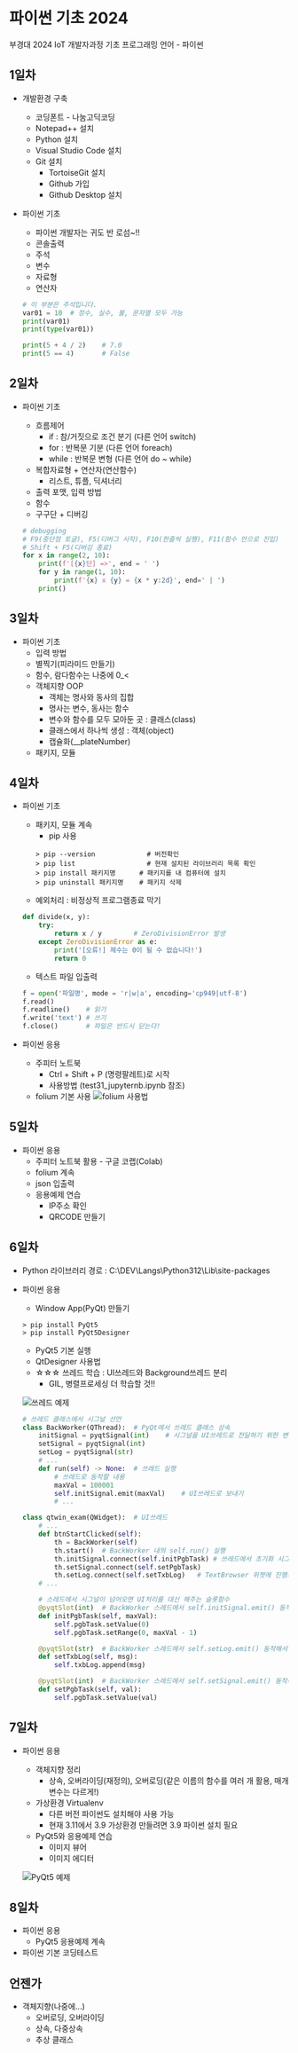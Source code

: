 # 파이썬 기초 2024
부경대 2024 IoT 개발자과정 기초 프로그래밍 언어 -  파이썬

## 1일차
- 개발환경 구축
    - 코딩폰트 - 나눔고딕코딩
    - Notepad++ 설치
    - Python 설치
    - Visual Studio Code 설치
    - Git 설치
        - TortoiseGit 설치
        - Github 가입
        - Github Desktop 설치

- 파이썬 기초
    - 파이썬 개발자는 귀도 반 로섬~!!
    - 콘솔출력
    - 주석
    - 변수
    - 자료형
    - 연산자

    ```python
    # 이 부분은 주석입니다.
    var01 = 10  # 정수, 실수, 불, 문자열 모두 가능
    print(var01)
    print(type(var01))

    print(5 + 4 / 2)    # 7.0
    print(5 == 4)       # False
    ```

## 2일차
- 파이썬 기초
    - 흐름제어
        - if : 참/거짓으로 조건 분기 (다른 언어 switch)
        - for : 반복문 기분 (다른 언어 foreach)
        - while : 반복문 변형 (다른 언어 do ~ while)
    - 복합자료형 + 연산자(연산함수)
        - 리스트, 튜플, 딕셔너리
    - 출력 포맷, 입력 방법
    - 함수
    - 구구단 + 디버깅

    ```python
    # debugging
    # F9(중단점 토글), F5(디버그 시작), F10(한줄씩 실행), F11(함수 안으로 진입)
    # Shift + F5(디버깅 종료)
    for x in range(2, 10):
        print(f'[{x}단] =>', end = ' ')
        for y in range(1, 10):
            print(f'{x} x {y} = {x * y:2d}', end=' | ')
        print()
    ```
 
## 3일차
- 파이썬 기초
    - 입력 방법
    - 별찍기(피라미드 만들기)
    - 함수, 람다함수는 나중에 0_<
    - 객체지향 OOP
        - 객체는 명사와 동사의 집합
        - 명사는 변수, 동사는 함수
        - 변수와 함수를 모두 모아둔 곳 : 클래스(class)
        - 클래스에서 하나씩 생성 : 객체(object)
        - 캡슐화(__plateNumber)
    - 패키지, 모듈

## 4일차
- 파이썬 기초
    - 패키지, 모듈 계속
        - pip 사용
        ```shell
        > pip --version             # 버전확인
        > pip list                  # 현재 설치된 라이브러리 목록 확인
        > pip install 패키지명      # 패키지를 내 컴퓨터에 설치
        > pip uninstall 패키지명    # 패키지 삭제
        ```
    - 예외처리 : 비정상적 프로그램종료 막기

    ```python
    def divide(x, y):
        try:
            return x / y        # ZeroDivisionError 발생
        except ZeroDivisionError as e:
            print('[오류!] 제수는 0이 될 수 없습니다!')
            return 0
    ```
    - 텍스트 파일 입출력

    ```python
    f = open('파일명', mode = 'r|w|a', encoding='cp949|utf-8')
    f.read()
    f.readline()    # 읽기
    f.write('text') # 쓰기
    f.close()       # 파일은 반드시 닫는다!
    ```

- 파이썬 응용
    - 주피터 노트북
        - Ctrl + Shift + P (명령팔레트)로 시작
        - 사용방법 (test31_jupyternb.ipynb 참조)
    - folium 기본 사용
    ![folium 사용법](https://github.com/som7199/basic-python-2024/blob/main/images/python_001.png)

## 5일차
- 파이썬 응용
    - 주피터 노트북 활용 - 구글 코랩(Colab)
    - folium 계속
    - json 입출력
    - 응용예제 연습
        - IP주소 확인
        - QRCODE 만들기

## 6일차
- Python 라이브러리 경로 : C:\DEV\Langs\Python312\Lib\site-packages
- 파이썬 응용
    - Window App(PyQt) 만들기
    ```shell
    > pip install PyQt5
    > pip install PyQt5Designer
    ```
    - PyQt5 기본 실행
    - QtDesigner 사용법
    - ☆☆☆ 쓰레드 학습 : UI쓰레드와 Background쓰레드 분리
        - GIL, 병렬프로세싱 더 학습할 것!!

    ![쓰레드 예제](https://github.com/som7199/basic-python-2024/blob/main/images/python_003.gif)
    ```python
    # 쓰레드 클래스에서 시그널 선언
    class BackWorker(QThread):  # PyQt에서 쓰레드 클래스 상속
        initSignal = pyqtSignal(int)    # 시그널을 UI쓰레드로 전달하기 위한 변수 객체
        setSignal = pyqtSignal(int)
        setLog = pyqtSignal(str)
        # ...
        def run(self) -> None:  # 쓰레드 실행
            # 쓰레드로 동작할 내용
            maxVal = 100001
            self.initSignal.emit(maxVal)    # UI쓰레드로 보내기
            # ...

    class qtwin_exam(QWidget):  # UI쓰레드
        # ...
        def btnStartClicked(self):
            th = BackWorker(self)
            th.start()  # BackWorker 내의 self.run() 실행
            th.initSignal.connect(self.initPgbTask) # 쓰레드에서 초기화 시그널이 오면 initPgbTask 슬롯함수가 대신 처리
            th.setSignal.connect(self.setPgbTask)
            th.setLog.connect(self.setTxbLog)   # TextBrowser 위젯에 진행사항 출력
        # ...

        # 스레드에서 시그널이 넘어오면 UI처리를 대신 해주는 슬롯함수
        @pyqtSlot(int)  # BackWorker 스레드에서 self.initSignal.emit() 동작해서 실행
        def initPgbTask(self, maxVal):
            self.pgbTask.setValue(0)
            self.pgbTask.setRange(0, maxVal - 1)

        @pyqtSlot(str)  # BackWorker 스레드에서 self.setLog.emit() 동작해서 실행
        def setTxbLog(self, msg):
            self.txbLog.append(msg)

        @pyqtSlot(int)  # BackWorker 스레드에서 self.setSignal.emit() 동작해서 실행
        def setPgbTask(self, val):
            self.pgbTask.setValue(val)

    ```

## 7일차
- 파이썬 응용
    - 객체지향 정리
        - 상속, 오버라이딩(재정의), 오버로딩(같은 이름의 함수를 여러 개 활용, 매개변수는 다르게!)
    - 가상환경 Virtualenv
        - 다른 버전 파이썬도 설치해야 사용 가능
        - 현재 3.11에서 3.9 가상환경 만들려면 3.9 파이썬 설치 필요
    - PyQt5와 응용예제 연습
        - 이미지 뷰어
        - 이미지 에디터
    
    ![PyQt5 예제](https://github.com/som7199/basic-python-2024/blob/main/images/python_004.png)

## 8일차
- 파이썬 응용
    - PyQt5 응용예제 계속
- 파이썬 기본 코딩테스트

## 언젠가
- 객체지향(나중에...)
    - 오버로딩, 오버라이딩
    - 상속, 다중상속
    - 추상 클래스